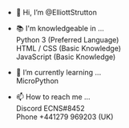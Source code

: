 - 👋 Hi, I’m @ElliottStrutton<br>
- 📚 I'm knowledgeable in ...<br>
Python 3 (Preferred Language)<br>
HTML / CSS (Basic Knowledge)<br>
JavaScript (Basic Knowledge)<br>

- 🌱 I’m currently learning ...<br>
MicroPython<br>
- 📫 How to reach me ...<br>
Discord ECNS#8452<br>
Phone ‭+441279 969203‬ (UK)<br>
